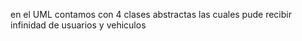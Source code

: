 en el UML contamos con 4 clases abstractas las cuales pude recibir infinidad de usuarios y vehiculos
